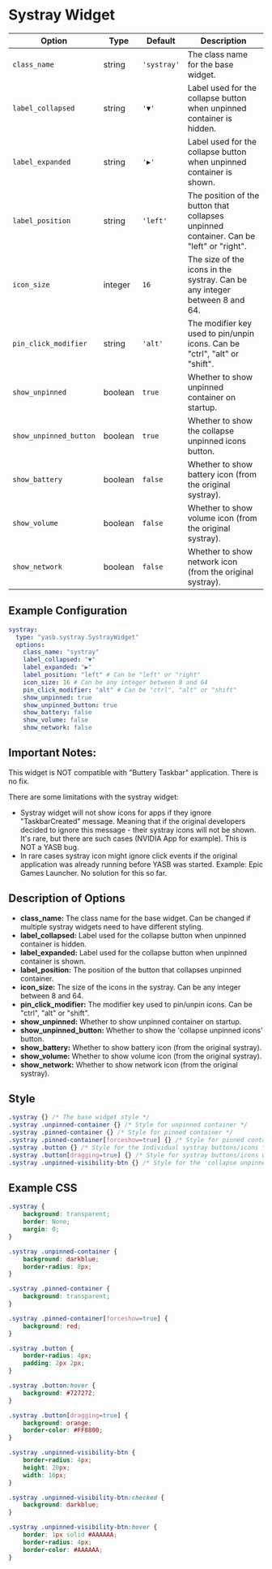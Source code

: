 # Systray Widget
| Option                 | Type    | Default     | Description                                                                             |
|------------------------|---------|-------------|-----------------------------------------------------------------------------------------|
| `class_name`           | string  | `'systray'` | The class name for the base widget.                                                     |
| `label_collapsed`      | string  | `'▼'`       | Label used for the collapse button when unpinned container is hidden.                   |
| `label_expanded`       | string  | `'▶'`       | Label used for the collapse button when unpinned container is shown.                    |
| `label_position`       | string  | `'left'`    | The position of the button that collapses unpinned container. Can be "left" or "right". |
| `icon_size`            | integer | `16`        | The size of the icons in the systray. Can be any integer between 8 and 64.              |
| `pin_click_modifier`   | string  | `'alt'`     | The modifier key used to pin/unpin icons. Can be "ctrl", "alt" or "shift".              |
| `show_unpinned`        | boolean | `true`      | Whether to show unpinned container on startup.                                          |
| `show_unpinned_button` | boolean | `true`      | Whether to show the collapse unpinned icons button.                                     |
| `show_battery`         | boolean | `false`     | Whether to show battery icon (from the original systray).                               |
| `show_volume`          | boolean | `false`     | Whether to show volume icon (from the original systray).                                |
| `show_network`         | boolean | `false`     | Whether to show network icon (from the original systray).


## Example Configuration
```yaml
systray:
  type: "yasb.systray.SystrayWidget"
  options:
    class_name: "systray"
    label_collapsed: "▼"
    label_expanded: "▶"
    label_position: "left" # Can be "left" or "right"
    icon_size: 16 # Can be any integer between 8 and 64
    pin_click_modifier: "alt" # Can be "ctrl", "alt" or "shift"
    show_unpinned: true
    show_unpinned_button: true
    show_battery: false
    show_volume: false
    show_network: false
```

## Important Notes:
This widget is NOT compatible with "Buttery Taskbar" application. There is no fix.

There are some limitations with the systray widget:
- Systray widget will not show icons for apps if they ignore "TaskbarCreated" message. Meaning that if the original developers decided to ignore this message - their systray icons will not be shown. It's rare, but there are such cases (NVIDIA App for example). This is NOT a YASB bug.
- In rare cases systray icon might ignore click events if the original application was already running before YASB was started. Example: Epic Games Launcher. No solution for this so far.

## Description of Options
- **class_name:** The class name for the base widget. Can be changed if multiple systray widgets need to have different styling.
- **label_collapsed:** Label used for the collapse button when unpinned container is hidden.
- **label_expanded:** Label used for the collapse button when unpinned container is shown.
- **label_position:** The position of the button that collapses unpinned container.
- **icon_size:** The size of the icons in the systray. Can be any integer between 8 and 64.
- **pin_click_modifier:** The modifier key used to pin/unpin icons. Can be "ctrl", "alt" or "shift".
- **show_unpinned:** Whether to show unpinned container on startup.
- **show_unpinned_button:** Whether to show the 'collapse unpinned icons' button.
- **show_battery:** Whether to show battery icon (from the original systray).
- **show_volume:** Whether to show volume icon (from the original systray).
- **show_network:** Whether to show network icon (from the original systray).

## Style
```css
.systray {} /* The base widget style */
.systray .unpinned-container {} /* Style for unpinned container */
.systray .pinned-container {} /* Style for pinned container */
.systray .pinned-container[forceshow=true] {} /* Style for pinned container when it is forced to show during dragging operation */
.systray .button {} /* Style for the individual systray buttons/icons */
.systray .button[dragging=true] {} /* Style for systray buttons/icons when dragging operation is in progress */
.systray .unpinned-visibility-btn {} /* Style for the 'collapse unpinned icons' button */
```

## Example CSS
```css
.systray {
    background: transparent;
    border: None;
    margin: 0;
}

.systray .unpinned-container {
    background: darkblue;
    border-radius: 8px;
}

.systray .pinned-container {
    background: transparent;
}

.systray .pinned-container[forceshow=true] {
    background: red;
}

.systray .button {
    border-radius: 4px;
    padding: 2px 2px;
}

.systray .button:hover {
    background: #727272;
}

.systray .button[dragging=true] {
    background: orange;
    border-color: #FF8800;
}

.systray .unpinned-visibility-btn {
    border-radius: 4px;
    height: 20px;
    width: 16px;
}

.systray .unpinned-visibility-btn:checked {
    background: darkblue;
}

.systray .unpinned-visibility-btn:hover {
    border: 1px solid #AAAAAA;
    border-radius: 4px;
    border-color: #AAAAAA;
}
```

